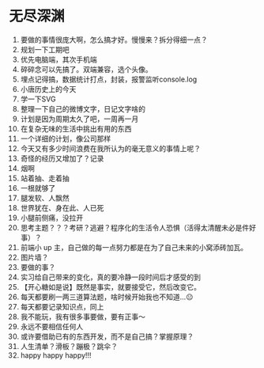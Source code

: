 # 无尽深渊

1. 要做的事情很庞大啊，怎么搞才好。慢慢来？拆分得细一点？
2. 规划一下工期吧
3. 优先电脑端，其次手机端
4. 碎碎念可以先搞了。双端兼容，选个头像。
5. 埋点记得搞，数据统计打点，封装，报警监听console.log
6. 小唐历史上的今天
7. 学一下SVG
8. 整理一下自己的微博文字，日记文字啥的
9. 计划是因为周期太久了吧，一周再一月
10. 在复杂无味的生活中挑出有用的东西
11. 一个详细的计划，像公司那样
12. 今天又有多少时间浪费在我所认为的毫无意义的事情上呢？
13. 奇怪的经历又增加了？记录
14. 烟啊
15. 站着抽、走着抽
16. 一根就够了
17. 腿发软、人飘然
18. 世界犹在、身在此、人已死
19. 小腿前侧痛，没拉开
20. 思考主题？？？考研？逃避？程序化的生活令人恐惧（活得太清醒未必是件好事）？
21. 前端小 up 主，自己做的每一点努力都是在为了自己未来的小窝添砖加瓦。
22. 图片墙？
23. 要做的事？
24. 实习给自己带来的变化，真的要冷静一段时间后才感受的到
25. 【开心糖如是说】既然是事实，就要接受它，然后改变它。
26. 每天都要刷一两三道算法题，啥时候开始我也不知道...😐
27. 每天都要记录知识点，同上
28. 我不能玩，我有很多事要做，要有正事～
29. 永远不要相信任何人
29. 或许要借助已有的东西开发，而不是自己搞？掌握原理？
30. 人生清单？滑板？蹦极？跳伞？
31. happy happy happy!!!